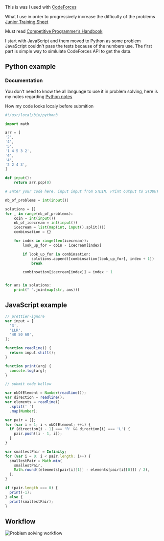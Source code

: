 This is was I used with [CodeForces](https://codeforces.com/)

What I use in order to progressively increase the difficulty of the problems [Junior Training Sheet](https://docs.google.com/spreadsheets/d/1iJZWP2nS_OB3kCTjq8L6TrJJ4o-5lhxDOyTaocSYc-k/edit#gid=84654839)

Must read [Competitive Programmer’s Handbook](https://cses.fi/book/book.pdf)

I start with JavaScript and them moved to Python as some problem JavaScript couldn't pass the tests
because of the numbers use. The first part is simple way to simlulate CodeForces API to get the data.

## Python example

### Documentation

You don't need to know the all language to use it in problem solving, here
is my notes regarding [Python notes](./docs/python.md)

How my code looks localy before submition
``` python
#!/usr/local/bin/python3

import math

arr = [
'2',
'4',
'5',
'1 4 5 3 2',
'4',
'4',
'2 2 4 3',
]

def input():
    return arr.pop(0)

# Enter your code here. input input from STDIN. Print output to STDOUT

nb_of_problems = int(input())

solutions = []
for _ in range(nb_of_problems):
    coin = int(input())
    nb_of_icecream = int(input())
    icecream = list(map(int, input().split()))
    combinsation = {}

    for index in range(len(icecream)):
        look_up_for = coin - icecream[index]

        if look_up_for in combinsation:
            solutions.append([combinsation[look_up_for], index + 1])
            break

        combinsation[icecream[index]] = index + 1


for ans in solutions:
    print(" ".join(map(str, ans)))
```

## JavaScript example
``` javascript
// prettier-ignore
var input = [
  '3',
  'LLR',
  '40 50 60',
];

function readline() {
  return input.shift();
}

function print(arg) {
  console.log(arg);
}

// submit code bellow

var nbOfElement = Number(readline());
var direction = readline();
var elements = readline()
  .split(' ')
  .map(Number);

var pair = [];
for (var i = 1; i < nbOfElement; ++i) {
  if (direction[i - 1] === 'R' && direction[i] === 'L') {
    pair.push([i - 1, i]);
  }
}

var smallestPair = Infinity;
for (var i = 0; i < pair.length; i++) {
  smallestPair = Math.min(
    smallestPair,
    Math.round((elements[pair[i][1]] - elements[pair[i][0]]) / 2),
  );
}

if (pair.length === 0) {
  print(-1);
} else {
  print(smallestPair);
}
```

## Workflow
![Problem solving workflow]("./docs/excalidraw-202021310434%20(1).png")
